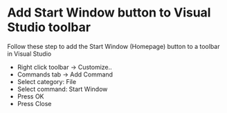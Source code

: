 # Add Start Window button to Visual Studio toolbar

Follow these step to add the Start Window (Homepage) button to a toolbar in Visual Studio
- Right click toolbar -> Customize..
- Commands tab -> Add Command
- Select category: File
- Select command: Start Window
- Press OK
- Press Close